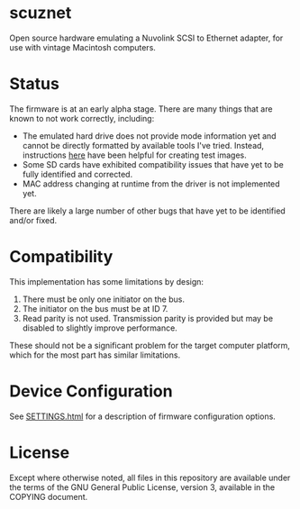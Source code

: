 scuznet
=======

Open source hardware emulating a Nuvolink SCSI to Ethernet adapter, for use
with vintage Macintosh computers.

# Status

The firmware is at an early alpha stage. There are many things that are known
to not work correctly, including:

* The emulated hard drive does not provide mode information yet and cannot be
  directly formatted by available tools I've tried. Instead, instructions
  [here](http://www.codesrc.com/mediawiki/index.php/HFSFromScratch) have been
  helpful for creating test images.
* Some SD cards have exhibited compatibility issues that have yet to be
  fully identified and corrected.
* MAC address changing at runtime from the driver is not implemented yet.

There are likely a large number of other bugs that have yet to be identified
and/or fixed.

# Compatibility

This implementation has some limitations by design:

1. There must be only one initiator on the bus.
2. The initiator on the bus must be at ID 7.
3. Read parity is not used. Transmission parity is provided but may be disabled
   to slightly improve performance.

These should not be a significant problem for the target computer platform,
which for the most part has similar limitations.

# Device Configuration

See [SETTINGS.html](SETTINGS.html) for a description of firmware configuration
options.

# License

Except where otherwise noted, all files in this repository are available under
the terms of the GNU General Public License, version 3, available in the
COPYING document.
